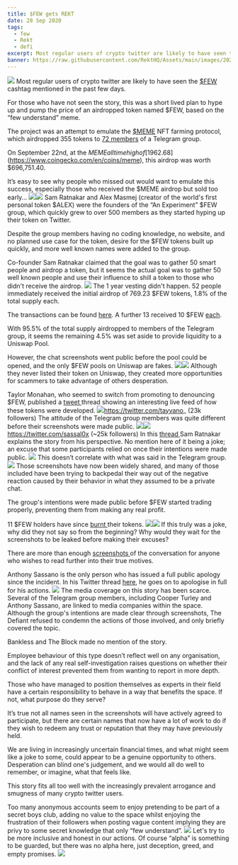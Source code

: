 ```yaml
---
title: $FEW gets REKT
date: 28 Sep 2020
tags:
  - few
  - Rekt
  - defi
excerpt: Most regular users of crypto twitter are likely to have seen the $FEW cashtag mentioned in the past few days. For those who have not seen the story, this was a short lived plan to hype up and pump the price of an airdropped token named $FEW, based on the “few understand” meme.
banner: https://raw.githubusercontent.com/RektHQ/Assets/main/images/2020/09/REKT-blood-3.jpg
---
```


![](https://raw.githubusercontent.com/RektHQ/Assets/main/images/2020/09/REKT-blood-3.jpg)
Most regular users of crypto twitter are likely to have seen the [$FEW](https://etherscan.io/token/0x8d588b66b9c605bd1f6e9b75cb9365aad5b97140) cashtag mentioned in the past few days.

For those who have not seen the story, this was a short lived plan to hype up and pump the price of an airdropped token named $FEW, based on the “few understand” meme.

The project was an attempt to emulate the [$MEME](https://etherscan.io/token/0xd5525d397898e5502075ea5e830d8914f6f0affe) NFT farming protocol, which airdropped 355 tokens to [72 members](https://etherscan.io/tx/0x94782d2f3ef4c580dd009d37809066468de0837486a2602eb9876a07c39759cd) of a Telegram group.

On September 22nd, at the $MEME all time high of [$1962.68](https://www.coingecko.com/en/coins/meme), this airdrop was worth $696,751.40.

It’s easy to see why people who missed out would want to emulate this success, especially those who received the $MEME airdrop but sold too early…
![](https://lh3.googleusercontent.com/BmvDfrDzB36u3LyUr0KItoSe-QfDleQ19gpVOp3mHuT4JF6cM2hAuleyzdlugn1pHpOVRHefv16s9b7CgvMorXa2IxSg8M0yuXyf2_Byvmq3oMCEl_ku0y5mIvT8dFYyz1D3GiB6)![](https://lh4.googleusercontent.com/SV9UAhHduhL5zQeckH4IKGsus216Wsw_ucOpHefxfjCdhDjYAv8uhoYjaRyFJIYPaVFQ6gvOsWGmeMq1Hp5eh0KLX2xpQ4yvauvQuqZ1a17DnUMb4FYFrAjXrQVFAOrN4vuWBJId)
Sam Ratnakar and Alex Masmej (creator of the world's first personal token $ALEX) were the founders of the “An Experiment” $FEW group, which quickly grew to over 500 members as they started hyping up their token on Twitter.

Despite the group members having no coding knowledge, no website, and no planned use case for the token, desire for the $FEW tokens built up quickly, and more well known names were added to the group.

Co-founder Sam Ratnakar claimed that the goal was to gather 50 smart people and airdrop a token, but it seems the actual goal was to gather 50 well known people and use their influence to shill a token to those who didn't receive the airdrop.
![](https://raw.githubusercontent.com/RektHQ/Assets/main/images/2020/09/vested-1.jpeg)
The 1 year vesting didn't happen. 52 people immediately received the initial airdrop of 769.23 $FEW tokens, 1.8% of the total supply each.

The transactions can be found [here](https://etherscan.io/token/0x8d588b66b9c605bd1f6e9b75cb9365aad5b97140?a=0xa5025faba6e70b84f74e9b1113e5f7f4e7f4859f). A further 13 received 10 $FEW [each](https://etherscan.io/tx/0x77777c023aa29aeae7298b975d6afd3a586214658a57897a79f9ca32196100c2).

With 95.5% of the total supply airdropped to members of the Telegram group, it seems the remaining 4.5% was set aside to provide liquidity to a Uniswap Pool.

However, the chat screenshots went public before the pool could be opened, and the only $FEW pools on Uniswap are fakes.
![](https://raw.githubusercontent.com/RektHQ/Assets/main/images/2020/09/exitscam.jpeg)![](https://raw.githubusercontent.com/RektHQ/Assets/main/images/2020/09/unipools.jpeg)
Although they never listed their token on Uniswap, they created more opportunities for scammers to take advantage of others desperation.

Taylor Monahan, who seemed to switch from promoting to denouncing $FEW, published a [tweet ](https://twitter.com/tayvano_/status/1308513470006980608?s=20)thread showing an interesting live feed of how these tokens were developed.
![](https://raw.githubusercontent.com/RektHQ/Assets/main/images/2020/09/TM.jpeg)https://twitter.com/tayvano_ (23k followers)
The attitude of the Telegram group members was quite different before their screenshots were made public.
![](https://raw.githubusercontent.com/RektHQ/Assets/main/images/2020/09/Screenshot-2020-09-26-at-08.50.02.png)![](https://lh4.googleusercontent.com/Eb68Y5HGqWf9H7cquujDmlzQ0Lk8j0D7i5-cCeprtC80yiYL9XNHvwTr4Ve0V4Ol_PbDDtdkfUi1teNNzGPm_MrKx4azU-58m0HhjcqKXcmHZImsWyhbUee6kAhXI-Zd7_D25-sL)https://twitter.com/sassal0x (~25k followers)
In this [thread ](https://twitter.com/mrdotboson/status/1308538094463844352?s=20)Sam Ratnakar explains the story from his perspective. No mention here of it being a joke; an excuse that some participants relied on once their intentions were made public.
![](https://lh6.googleusercontent.com/ClwSzg1-ryvSEC7LdjeFYOAvl2hexwbj5jGY83rHZj_aCKzcffOcWFqq_iqB5SdcsCscVhZcLCtEtcIYpdKKEQ8-lTu0cVq67eTBFLF4m_lFNFhKP7bd8OUBkP1ul1Gzm4wOl1np)
This doesn’t correlate with what was said in the Telegram group.
![](https://lh6.googleusercontent.com/wUSULEDE78A-_gCyb__90aB2YkJQddxZayEVso6q4AWp30xbr_rDpbKiUQ6z54GZJ-XZoEk7935qcjg7WvEry4hWNQn8xttc3ea7vH1ajFQsJDyx3N0gSG6iLxmxULtp9XYA6lJN)
Those screenshots have now been widely shared, and many of those included have been trying to backpedal their way out of the negative reaction caused by their behavior in what they assumed to be a private chat.

The group's intentions were made public before $FEW started trading properly, preventing them from making any real profit.

11 $FEW holders have since [burnt ](https://etherscan.io/token/0x8d588b66b9c605bd1f6e9b75cb9365aad5b97140?a=0x000000000000000000000000000000000000dead)their tokens.
![](https://lh4.googleusercontent.com/WoCSlvv_qeKE9jfVOJ8JFMqNI1A6U7ykcOf1B3O5mGH0VgFK7z8K-nfGC0qjvVg4CcoZskKooZLi5yRhqwpkKAphlM3hyMeP-vdPwFz-MHwO2jlHSXPIIN5Z7OLu3xZDLYvTu0vE)![](https://lh3.googleusercontent.com/9zCmkQ33ZI45VSYIYBOqnWP3Ct_dU5F1esKabHP1gdif31CEsjBUlZe0xx41jd39tnfdCfxZjdphkzoQuVV4xnuQ1a9unx1nHMbK8CIhdi59Ba9qQFnoZkULhQYuFfW1xIhWCHUF)
If this truly was a joke, why did they not say so from the beginning? Why would they wait for the screenshots to be leaked before making their excuses?

There are more than enough [screenshots ](https://twitter.com/DegenAgent/status/1308622024856670208)of the conversation for anyone who wishes to read further into their true motives.

Anthony Sassano is the only person who has issued a full public apology since the incident. In his Twitter thread [here](https://twitter.com/sassal0x/status/1308747708019011584?s=20), he goes on to apologise in full for his actions.
![](https://raw.githubusercontent.com/RektHQ/Assets/main/images/2020/09/sassory2.jpeg)
The media coverage on this story has been scarce. Several of the Telegram group members, including Cooper Turley and Anthony Sassano, are linked to media companies within the space. Although the group's intentions are made clear through screenshots, The Defiant refused to condemn the actions of those involved, and only briefly covered the topic.

Bankless and The Block made no mention of the story.

Employee behaviour of this type doesn’t reflect well on any organisation, and the lack of any real self-investigation raises questions on whether their conflict of interest prevented them from wanting to report in more depth.

Those who have managed to position themselves as experts in their field have a certain responsibility to behave in a way that benefits the space. If not, what purpose do they serve?

It’s true not all names seen in the screenshots will have actively agreed to participate, but there are certain names that now have a lot of work to do if they wish to redeem any trust or reputation that they may have previously held.

We are living in increasingly uncertain financial times, and what might seem like a joke to some, could appear to be a genuine opportunity to others. Desperation can blind one's judgement, and we would all do well to remember, or imagine, what that feels like.

This story fits all too well with the increasingly prevalent arrogance and smugness of many crypto twitter users.

Too many anonymous accounts seem to enjoy pretending to be part of a secret boys club, adding no value to the space whilst enjoying the frustration of their followers when posting vague content implying they are privy to some secret knowledge that only “few understand”.
![](https://lh5.googleusercontent.com/rNArPac7g3jvDyED1WMTpDueBsesT19gO7vqZt9SJSPlAHRFXMxZzz6M_cF8v72tOjzPFCJlau-eR9IPY9zdX2HQ-WbUmeYQyjWvRs1G7kuiOLEfqqgNYrwvEr4O1McsFvHq94UU)
Let's try to be more inclusive and honest in our actions. Of course “alpha” is something to be guarded, but there was no alpha here, just deception, greed, and empty promises.
![](https://lh5.googleusercontent.com/AsnDgcmiZ87dJSog8uehl6uj4ZWS4wRyXHbOlNL98K3fPgNp0rnXFcF8Uh5ltuoJzSykH-tBLmOo8X7l6rBMpLKhn8P6efx3O5Y-4GBGtc4Jpsd8ugUzxKJvp4PBFQ57oc4QIvOm)
